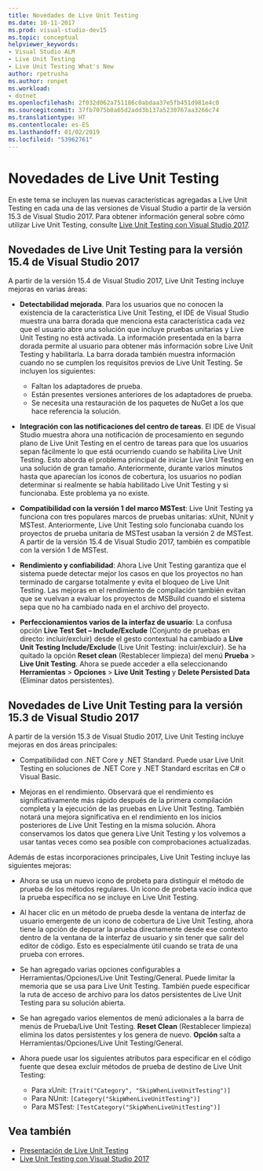 ```yaml
---
title: Novedades de Live Unit Testing
ms.date: 10-11-2017
ms.prod: visual-studio-dev15
ms.topic: conceptual
helpviewer_keywords:
- Visual Studio ALM
- Live Unit Testing
- Live Unit Testing What's New
author: rpetrusha
ms.author: ronpet
ms.workload:
- dotnet
ms.openlocfilehash: 2f032d062a751186c0abdaa37e5fb451d981e4c0
ms.sourcegitcommit: 37fb7075b0a65d2add3b137a5230767aa3266c74
ms.translationtype: HT
ms.contentlocale: es-ES
ms.lasthandoff: 01/02/2019
ms.locfileid: "53962761"
---
```

# <a name="whats-new-in-live-unit-testing"></a>Novedades de Live Unit Testing

En este tema se incluyen las nuevas características agregadas a Live Unit Testing en cada una de las versiones de Visual Studio a partir de la versión 15.3 de Visual Studio 2017. Para obtener información general sobre cómo utilizar Live Unit Testing, consulte [Live Unit Testing con Visual Studio 2017](live-unit-testing.md).

## <a name="whats-new-in-live-unit-testing-for-visual-studio-2017-version-154"></a>Novedades de Live Unit Testing para la versión 15.4 de Visual Studio 2017

A partir de la versión 15.4 de Visual Studio 2017, Live Unit Testing incluye mejoras en varias áreas:

- **Detectabilidad mejorada**. Para los usuarios que no conocen la existencia de la característica Live Unit Testing, el IDE de Visual Studio muestra una barra dorada que menciona esta característica cada vez que el usuario abre una solución que incluye pruebas unitarias y Live Unit Testing no está activada. La información presentada en la barra dorada permite al usuario para obtener más información sobre Live Unit Testing y habilitarla. La barra dorada también muestra información cuando no se cumplen los requisitos previos de Live Unit Testing. Se incluyen los siguientes:

   - Faltan los adaptadores de prueba.
   - Están presentes versiones anteriores de los adaptadores de prueba.
   - Se necesita una restauración de los paquetes de NuGet a los que hace referencia la solución. 

- **Integración con las notificaciones del centro de tareas**. El IDE de Visual Studio muestra ahora una notificación de procesamiento en segundo plano de Live Unit Testing en el centro de tareas para que los usuarios sepan fácilmente lo que está ocurriendo cuando se habilita Live Unit Testing. Esto aborda el problema principal de iniciar Live Unit Testing en una solución de gran tamaño. Anteriormente, durante varios minutos hasta que aparecían los iconos de cobertura, los usuarios no podían determinar si realmente se había habilitado Live Unit Testing y si funcionaba. Este problema ya no existe.

- **Compatibilidad con la versión 1 del marco MSTest**: Live Unit Testing ya funciona con tres populares marcos de pruebas unitarias: xUnit, NUnit y MSTest. Anteriormente, Live Unit Testing solo funcionaba cuando los proyectos de prueba unitaria de MSTest usaban la versión 2 de MSTest. A partir de la versión 15.4 de Visual Studio 2017, también es compatible con la versión 1 de MSTest. 

- **Rendimiento y confiabilidad**: Ahora Live Unit Testing garantiza que el sistema puede detectar mejor los casos en que los proyectos no han terminado de cargarse totalmente y evita el bloqueo de Live Unit Testing. Las mejoras en el rendimiento de compilación también evitan que se vuelvan a evaluar los proyectos de MSBuild cuando el sistema sepa que no ha cambiado nada en el archivo del proyecto.  

- **Perfeccionamientos varios de la interfaz de usuario**:  La confusa opción **Live Test Set – Include/Exclude** (Conjunto de pruebas en directo: incluir/excluir) desde el gesto contextual ha cambiado a **Live Unit Testing Include/Exclude** (Live Unit Testing: incluir/excluir). Se ha quitado la opción **Reset clean** (Restablecer limpieza) del menú **Prueba** > **Live Unit Testing**. Ahora se puede acceder a ella seleccionando **Herramientas** > **Opciones** > **Live Unit Testing** y **Delete Persisted Data** (Eliminar datos persistentes).

## <a name="whats-new-in-live-unit-testing-for-visual-studio-2017-version-153"></a>Novedades de Live Unit Testing para la versión 15.3 de Visual Studio 2017

A partir de la versión 15.3 de Visual Studio 2017, Live Unit Testing incluye mejoras en dos áreas principales:

- Compatibilidad con .NET Core y .NET Standard. Puede usar Live Unit Testing en soluciones de .NET Core y .NET Standard escritas en C# o Visual Basic.
 
-  Mejoras en el rendimiento. Observará que el rendimiento es significativamente más rápido después de la primera compilación completa y la ejecución de las pruebas en Live Unit Testing. También notará una mejora significativa en el rendimiento en los inicios posteriores de Live Unit Testing en la misma solución. Ahora conservamos los datos que genera Live Unit Testing y los volvemos a usar tantas veces como sea posible con comprobaciones actualizadas. 
 
Además de estas incorporaciones principales, Live Unit Testing incluye las siguientes mejoras: 

- Ahora se usa un nuevo icono de probeta para distinguir el método de prueba de los métodos regulares. Un icono de probeta vacío indica que la prueba específica no se incluye en Live Unit Testing. 

- Al hacer clic en un método de prueba desde la ventana de interfaz de usuario emergente de un icono de cobertura de Live Unit Testing, ahora tiene la opción de depurar la prueba directamente desde ese contexto dentro de la ventana de la interfaz de usuario y sin tener que salir del editor de código. Esto es especialmente útil cuando se trata de una prueba con errores.  

- Se han agregado varias opciones configurables a Herramientas/Opciones/Live Unit Testing/General. Puede limitar la memoria que se usa para Live Unit Testing. También puede especificar la ruta de acceso de archivo para los datos persistentes de Live Unit Testing para su solución abierta. 

- Se han agregado varios elementos de menú adicionales a la barra de menús de Prueba/Live Unit Testing. **Reset Clean**  (Restablecer limpieza) elimina los datos persistentes y los genera de nuevo. **Opción** salta a Herramientas/Opciones/Live Unit Testing/General.
  
- Ahora puede usar los siguientes atributos para especificar en el código fuente que desea excluir métodos de prueba de destino de Live Unit Testing:
   - Para xUnit: `[Trait("Category", "SkipWhenLiveUnitTesting")]`
   - Para NUnit: `[Category("SkipWhenLiveUnitTesting")]`
   - Para MSTest: `[TestCategory("SkipWhenLiveUnitTesting")]`

## <a name="see-also"></a>Vea también
- [Presentación de Live Unit Testing](live-unit-testing-intro.md)   
- [Live Unit Testing con Visual Studio 2017](live-unit-testing.md)
